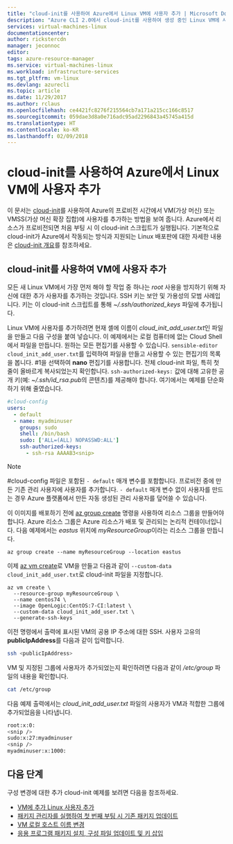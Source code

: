 ```yaml
---
title: "cloud-init를 사용하여 Azure에서 Linux VM에 사용자 추가 | Microsoft Docs"
description: "Azure CLI 2.0에서 cloud-init를 사용하여 생성 중인 Linux VM에 사용자를 추가하는 방법"
services: virtual-machines-linux
documentationcenter: 
author: rickstercdn
manager: jeconnoc
editor: 
tags: azure-resource-manager
ms.service: virtual-machines-linux
ms.workload: infrastructure-services
ms.tgt_pltfrm: vm-linux
ms.devlang: azurecli
ms.topic: article
ms.date: 11/29/2017
ms.author: rclaus
ms.openlocfilehash: ce4421fc8276f215564cb7a171a215cc166c8517
ms.sourcegitcommit: 059dae3d8a0e716adc95ad2296843a45745a415d
ms.translationtype: HT
ms.contentlocale: ko-KR
ms.lasthandoff: 02/09/2018
---
```

# <a name="use-cloud-init-to-add-a-user-to-a-linux-vm-in-azure"></a>cloud-init를 사용하여 Azure에서 Linux VM에 사용자 추가
이 문서는 [cloud-init](https://cloudinit.readthedocs.io)를 사용하여 Azure의 프로비전 시간에서 VM(가상 머신) 또는 VMSS(가상 머신 확장 집합)에 사용자를 추가하는 방법을 보여 줍니다. Azure에서 리소스가 프로비전되면 처음 부팅 시 이 cloud-init 스크립트가 실행됩니다. 기본적으로 cloud-init가 Azure에서 작동되는 방식과 지원되는 Linux 배포판에 대한 자세한 내용은 [cloud-init 개요](using-cloud-init.md)를 참조하세요.

## <a name="add-a-user-to-a-vm-with-cloud-init"></a>cloud-init를 사용하여 VM에 사용자 추가
모든 새 Linux VM에서 가장 먼저 해야 할 작업 중 하나는 *root* 사용을 방지하기 위해 자신에 대한 추가 사용자를 추가하는 것입니다. SSH 키는 보안 및 가용성의 모범 사례입니다. 키는 이 cloud-init 스크립트를 통해 *~/.ssh/authorized_keys* 파일에 추가됩니다.

Linux VM에 사용자를 추가하려면 현재 셸에 이름이 *cloud_init_add_user.txt*인 파일을 만들고 다음 구성을 붙여 넣습니다. 이 예제에서는 로컬 컴퓨터에 없는 Cloud Shell에서 파일을 만듭니다. 원하는 모든 편집기를 사용할 수 있습니다. `sensible-editor cloud_init_add_user.txt`를 입력하여 파일을 만들고 사용할 수 있는 편집기의 목록을 봅니다. #1을 선택하여 **nano** 편집기를 사용합니다. 전체 cloud-init 파일, 특히 첫 줄이 올바르게 복사되었는지 확인합니다.  `ssh-authorized-keys:` 값에 대해 고유한 공개 키(예: *~/.ssh/id_rsa.pub*의 콘텐츠)를 제공해야 합니다. 여기에서는 예제를 단순화하기 위해 줄였습니다.

```yaml
#cloud-config
users:
  - default
  - name: myadminuser
    groups: sudo
    shell: /bin/bash
    sudo: ['ALL=(ALL) NOPASSWD:ALL']
    ssh-authorized-keys:
      - ssh-rsa AAAAB3<snip>
```
> [!NOTE] 
> #cloud-config 파일은 포함된 `- default` 매개 변수를 포함합니다. 프로비전 중에 만든 기존 관리 사용자에 사용자를 추가합니다. `- default` 매개 변수 없이 사용자를 만드는 경우 Azure 플랫폼에서 만든 자동 생성된 관리 사용자를 덮어쓸 수 있습니다. 

이 이미지를 배포하기 전에 [az group create](/cli/azure/group#az_group_create) 명령을 사용하여 리소스 그룹을 만들어야 합니다. Azure 리소스 그룹은 Azure 리소스가 배포 및 관리되는 논리적 컨테이너입니다. 다음 예제에서는 *eastus* 위치에 *myResourceGroup*이라는 리소스 그룹을 만듭니다.

```azurecli-interactive 
az group create --name myResourceGroup --location eastus
```

이제 [az vm create](/cli/azure/vm#az_vm_create)로 VM을 만들고 다음과 같이 `--custom-data cloud_init_add_user.txt`로 cloud-init 파일을 지정합니다.

```azurecli-interactive 
az vm create \
  --resource-group myResourceGroup \
  --name centos74 \
  --image OpenLogic:CentOS:7-CI:latest \
  --custom-data cloud_init_add_user.txt \
  --generate-ssh-keys 
```

이전 명령에서 출력에 표시된 VM의 공용 IP 주소에 대한 SSH. 사용자 고유의 **publicIpAddress**를 다음과 같이 입력합니다.

```bash
ssh <publicIpAddress>
```

VM 및 지정된 그룹에 사용자가 추가되었는지 확인하려면 다음과 같이 */etc/group* 파일의 내용을 확인합니다.

```bash
cat /etc/group
```

다음 예제 출력에서는 *cloud_init_add_user.txt* 파일의 사용자가 VM과 적합한 그룹에 추가되었음을 나타냅니다.

```bash
root:x:0:
<snip />
sudo:x:27:myadminuser
<snip />
myadminuser:x:1000:
```

## <a name="next-steps"></a>다음 단계
구성 변경에 대한 추가 cloud-init 예제를 보려면 다음을 참조하세요.
 
- [VM에 추가 Linux 사용자 추가](cloudinit-add-user.md)
- [패키지 관리자를 실행하여 첫 번째 부팅 시 기존 패키지 업데이트](cloudinit-update-vm.md)
- [VM 로컬 호스트 이름 변경](cloudinit-update-vm-hostname.md) 
- [응용 프로그램 패키지 설치, 구성 파일 업데이트 및 키 삽입](tutorial-automate-vm-deployment.md)